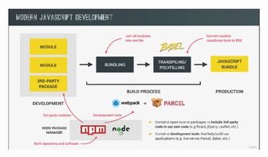 ![screnshot 1](https://github.com/ewa1do/Javascript-Lectures/blob/main/17%20-%20Modern%20Javascript%20Development/screenshots/screen1.png)
